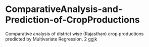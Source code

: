 # ComparativeAnalysis-and-Prediction-of-CropProductions
Comparative analysis of district wise (Rajasthan) crop productions predicted by Multivariate Regression.
2
ggjk

